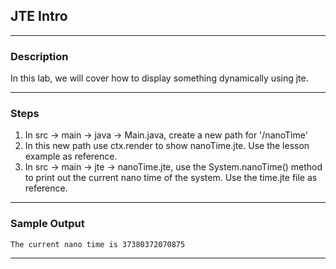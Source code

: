 ## JTE Intro
---
### Description
In this lab, we will cover how to display something dynamically using jte.

---
### Steps
1. In src -> main -> java -> Main.java, create a new path for '/nanoTime'
2. In this new path use ctx.render to show nanoTime.jte. Use the lesson example as reference.
3. In src -> main -> jte -> nanoTime.jte, use the System.nanoTime() method to print out the current nano time of the system. Use the time.jte file as reference.
---
### Sample Output
```
The current nano time is 37380372070875
```
---
